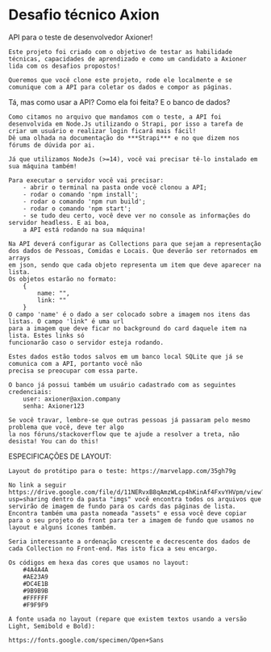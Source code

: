 # Desafio técnico Axion

API para o teste de desenvolvedor Axioner!

    Este projeto foi criado com o objetivo de testar as habilidade técnicas, capacidades de aprendizado e como um candidato a Axioner lida com os desafios propostos!

    Queremos que você clone este projeto, rode ele localmente e se comunique com a API para coletar os dados e compor as páginas.

Tá, mas como usar a API? Como ela foi feita? E o banco de dados?

    Como citamos no arquivo que mandamos com o teste, a API foi desenvolvida em Node.Js utilizando o Strapi, por isso a tarefa de criar um usuário e realizar login ficará mais fácil!
    Dê uma olhada na documentação do ***Strapi*** e no que dizem nos fórums de dúvida por ai.

    Já que utilizamos NodeJs (>=14), você vai precisar tê-lo instalado em sua máquina também!

    Para executar o servidor você vai precisar:
        - abrir o terminal na pasta onde você clonou a API;
        - rodar o comando 'npm install';
        - rodar o comando 'npm run build';
        - rodar o comando 'npm start';
        - se tudo deu certo, você deve ver no console as informações do servidor headless. E ai boa,
        a API está rodando na sua máquina!

    Na API deverá configurar as Collections para que sejam a representação dos dados de Pessoas, Comidas e Locais. Que deverão ser retornados em arrays
    em json, sendo que cada objeto representa um item que deve aparecer na lista.
    Os objetos estarão no formato:
        {
            name: "",
            link: ""
        }
    O campo 'name' é o dado a ser colocado sobre a imagem nos itens das listas. O campo 'link" é uma url
    para a imagem que deve ficar no background do card daquele item na lista. Estes links só
    funcionarão caso o servidor esteja rodando.

    Estes dados estão todos salvos em um banco local SQLite que já se comunica com a API, portanto você não
    precisa se preocupar com essa parte.

    O banco já possui também um usuário cadastrado com as seguintes credenciais:
        user: axioner@axion.company
        senha: Axioner123

    Se você travar, lembre-se que outras pessoas já passaram pelo mesmo problema que você, deve ter algo
    la nos fóruns/stackoverflow que te ajude a resolver a treta, não desista! You can do this!

ESPECIFICAÇÕES DE LAYOUT:

    Layout do protótipo para o teste: https://marvelapp.com/35gh79g

    No link a seguir https://drive.google.com/file/d/11NERvxB8qAmzWLcp4hKinAf4FxvYHVpm/view?usp=sharing dentro da pasta "imgs" você encontra todos os arquivos que servirão de imagem de fundo para os cards das páginas de lista. Encontra também uma pasta nomeada "assets" e essa você deve copiar para o seu projeto do front para ter a imagem de fundo que usamos no layout e alguns ícones também.

    Seria interessante a ordenação crescente e decrescente dos dados de cada Collection no Front-end. Mas isto fica a seu encargo.

    Os códigos em hexa das cores que usamos no layout:
        #4A4A4A
        #AE23A9
        #DC4E1B
        #9B9B9B
        #FFFFFF
        #F9F9F9

    A fonte usada no layout (repare que existem textos usando a versão Light, Semibold e Bold):

    https://fonts.google.com/specimen/Open+Sans
